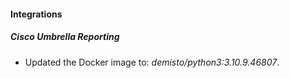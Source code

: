 #### Integrations
##### Cisco Umbrella Reporting
- Updated the Docker image to: *demisto/python3:3.10.9.46807*.
